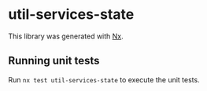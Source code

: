 # util-services-state

This library was generated with [Nx](https://nx.dev).

## Running unit tests

Run `nx test util-services-state` to execute the unit tests.
